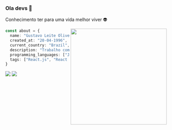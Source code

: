 ### Ola devs 👋

Conhecimento ter para uma vida melhor viver 👽

<img align="right" width="300" src="https://user-images.githubusercontent.com/49209628/128193418-f24a3f39-f0e5-4187-8c77-951ca29eca74.gif" />

```ts
const about = {
  name: "Gustavo Leite Oliveira",
  created_at: "20-04-1996",
  current_country: "Brazil",
  description: "Trabalho com Frontend majoritariamente usando React.js para aplicações SPA, estudo Analise e desenvolvimento de software",
  programming_languages: ["JavaScript", "Typescript", "Python"],
  tags: ["React.js", "React Native", "CSS-in-JS", "Typescript", "Next.js", "SEO", "Front-end", "Desenvolvedor"]
}
```

<p align="left">
  <a href="#mailto:gustavoleiteoliveira800@gmail.com" alt="Gmail" target="_blank">
  <img src="https://img.shields.io/badge/-Gmail-FF0000?style=flat-square&labelColor=FF0000&logo=gmail&logoColor=white&link=LINK-DO-SEU-EMAIL" /></a>

  <a href="https://www.linkedin.com/in/gustavo-dev-front/" alt="Linkedin" target="_blank">
  <img src="https://img.shields.io/badge/-Linkedin-0e76a8?style=flat-square&logo=Linkedin&logoColor=white&link=LINK-DO-SEU-LINKEDIN" /></a>
</p>  
